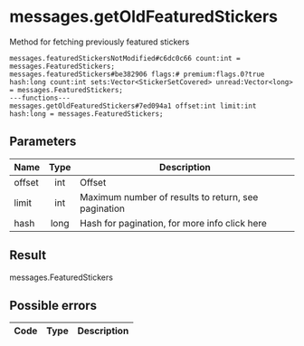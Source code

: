 # messages.getOldFeaturedStickers
Method for fetching previously featured stickers

```
messages.featuredStickersNotModified#c6dc0c66 count:int = messages.FeaturedStickers;
messages.featuredStickers#be382906 flags:# premium:flags.0?true hash:long count:int sets:Vector<StickerSetCovered> unread:Vector<long> = messages.FeaturedStickers;
---functions---
messages.getOldFeaturedStickers#7ed094a1 offset:int limit:int hash:long = messages.FeaturedStickers;
```

## Parameters
| Name | Type | Description |
| ---- | :----: | ----------- |
| offset | int | Offset |
| limit | int | Maximum number of results to return, see pagination |
| hash | long | Hash for pagination, for more info click here |


## Result
messages.FeaturedStickers

## Possible errors
| Code | Type | Description |
| ---- | :----: | ----------- |

